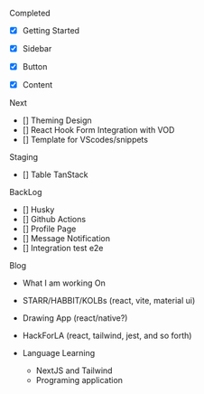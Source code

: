 Completed
- [x] Getting Started
- [x] Sidebar
- [x] Button
- [x] Content


Next
- [] Theming Design
- [] React Hook Form Integration with VOD
- [] Template for VScodes/snippets


Staging
- [] Table TanStack

BackLog
- [] Husky
- [] Github Actions
- [] Profile Page
- [] Message Notification
- [] Integration test e2e

Blog 
- What I am working On
- STARR/HABBIT/KOLBs (react, vite, material ui)
- Drawing App (react/native?)
- HackForLA (react, tailwind, jest, and so forth)

- Language Learning
  - NextJS and Tailwind
  - Programing application
